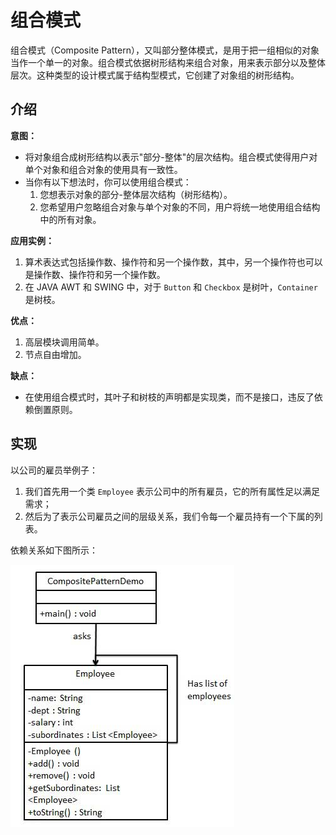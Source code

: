 # 组合模式

组合模式（Composite Pattern），又叫部分整体模式，是用于把一组相似的对象当作一个单一的对象。组合模式依据树形结构来组合对象，用来表示部分以及整体层次。这种类型的设计模式属于结构型模式，它创建了对象组的树形结构。

## 介绍

**意图：**

- 将对象组合成树形结构以表示"部分-整体"的层次结构。组合模式使得用户对单个对象和组合对象的使用具有一致性。
- 当你有以下想法时，你可以使用组合模式：
  1. 您想表示对象的部分-整体层次结构（树形结构）。
  2. 您希望用户忽略组合对象与单个对象的不同，用户将统一地使用组合结构中的所有对象。

**应用实例：**

1. 算术表达式包括操作数、操作符和另一个操作数，其中，另一个操作符也可以是操作数、操作符和另一个操作数。
2. 在 JAVA AWT 和 SWING 中，对于 `Button` 和 `Checkbox` 是树叶，`Container` 是树枝。

**优点：**

1. 高层模块调用简单。
2. 节点自由增加。

**缺点：**

- 在使用组合模式时，其叶子和树枝的声明都是实现类，而不是接口，违反了依赖倒置原则。

## 实现

以公司的雇员举例子：

1. 我们首先用一个类 `Employee` 表示公司中的所有雇员，它的所有属性足以满足需求；
2. 然后为了表示公司雇员之间的层级关系，我们令每一个雇员持有一个下属的列表。

依赖关系如下图所示：

![CompositePattern](./CompositePattern.jpg)


